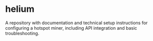 # helium
A repository with documentation and technical setup instructions for configuring a hotspot miner, including API integration and basic troubleshooting.

